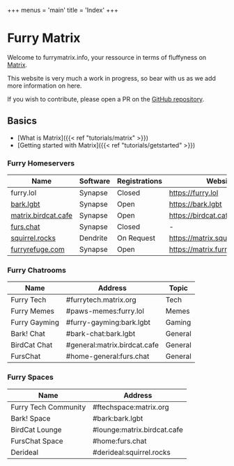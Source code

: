 +++
menus = 'main'
title = 'Index'
+++

# Furry Matrix

Welcome to furrymatrix.info, your ressource in terms of fluffyness on [Matrix](https://matrix.org).

This website is very much a work in progress, so bear with us as we add more information on here.

If you wish to contribute, please open a PR on the [GitHub repository](https://github.com/furdation/furrymatrix.info).

## Basics

- [What is Matrix]({{< ref "tutorials/matrix" >}})
- [Getting started with Matrix]({{< ref "tutorials/getstarted" >}})

### Furry Homeservers

| Name                                             | Software | Registrations | Website                         |
|--------------------------------------------------|----------|---------------|---------------------------------|
| furry.lol                                        | Synapse  | Closed        | https://furry.lol               |
| [bark.lgbt](https://chat.bark.lgbt)              | Synapse  | Open          | https://bark.lgbt               |
| [matrix.birdcat.cafe](https://chat.birdcat.cafe) | Synapse  | Open          | https://birdcat.cafe            |
| [furs.chat](https://element.furs.chat)           | Synapse  | Closed        | -                               |
| [squirrel.rocks](https://chat.squirrel.rocks/)   | Dendrite | On Request    | https://matrix.squirrel.rocks   |
| [furryrefuge.com](https://furryrefuge.com/)      | Synapse  | Open          | https://matrix.furryrefuge.com/ |

### Furry Chatrooms

| Name          | Address                      | Topic   |
|---------------|------------------------------|---------|
| Furry Tech    | #furrytech.matrix.org        | Tech    |
| Furry Memes   | #paws-memes:furry.lol        | Memes   |
| Furry Gayming | #furry-gayming:bark.lgbt     | Gaming  |
| Bark! Chat    | #bark-chat:bark.lgbt         | General |
| BirdCat Chat  | #general:matrix.birdcat.cafe | General |
| FursChat      | #home-general:furs.chat      | General |

### Furry Spaces

| Name                 | Address                     |
|----------------------|-----------------------------|
| Furry Tech Community | #ftechspace:matrix.org      |
| Bark! Space          | #bark:bark.lgbt             |
| BirdCat Lounge       | #lounge:matrix.birdcat.cafe |
| FursChat Space       | #home:furs.chat             |
| Derideal             | #derideal:squirrel.rocks    |

